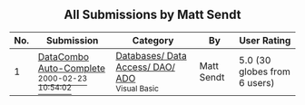 ﻿<div align="center">

## All Submissions by Matt Sendt

</div>

No.  | Submission | Category | By   | User Rating
---- | ---------- | -------- | ---- | -----------
1 | [DataCombo Auto\-Complete<br /><sup>2000-02-23 10:54:02</sup>](https://github.com/Planet-Source-Code/matt-sendt-datacombo-auto-complete__1-6304) | [Databases/ Data Access/ DAO/ ADO<br /><sup>Visual Basic</sup>](../ByCategory/databases-data-access-dao-ado__1-6.md) | Matt Sendt | 5.0 (30 globes from 6 users)

